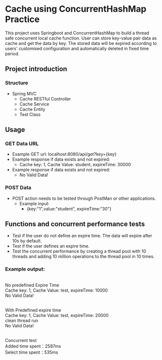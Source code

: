 # Cache using ConcurrentHashMap Practice

This project uses Springboot and ConcurrentHashMap to build a thread safe concurrent local cache function.
User can store key-value pair data as cache and get the data by key. The stored data will be expired according to users' customised configuration 
and automatically deleted in fixed time period.

## Project introduction
### Structure
* Spring MVC
  * Cache RESTful Controller
  * Cache Service
  * Cache Entity
  * Test Class
  
## Usage
### GET Data URL
* Example GET url: localhost:8080/api/get?key={key}
* Example response if data exists and not expired: 
  * Cache key: 1, Cache Value: student, expireTime: 30000
* Example response if data exists and not expired:
  * No Valid Data!
### POST Data
* POST action needs to be tested through PostMan or other applications.
  * Example input:
    * {key:"1",value:"student", expireTime:"30"}

## Functions and concurrent performance tests
* Test if the user do not define an expire time. The data will expire after 10s by default.
* Test if the user defines an expire time.
* Test the concurrent performance by creating a thread pool with 10 threads and adding 10 million operations to the thread pool in 10 times.
### Example output:
<br>No predefined Expire Time
<br>Cache key: 1, Cache Value: test, expireTime: 10000
<br>No Valid Data!

<br>With Predefined expire time
<br>Cache key: 1, Cache Value: test, expireTime: 20000
<br>clean thread run
<br>No Valid Data!

<br>Concurrent test
<br>Added time spent：2587ms
<br>Select time spent：535ms
